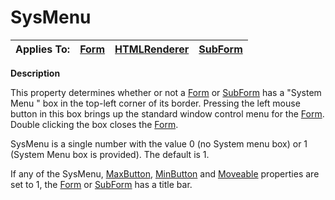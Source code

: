 




<h1 class="heading"><span class="name">SysMenu</span></h1>

| Applies To: | [Form](./form.md) | [HTMLRenderer](./htmlrenderer.md) | [SubForm](./subform.md) |
| --- | --- | --- | ---  |


**Description**


This property determines whether or not a [Form](./form.md) or [SubForm](./subform.md) has a "System Menu " box in the top-left corner of its border. Pressing the left mouse button in this box brings up the standard window control menu for the [Form](./form.md). Double clicking the box closes the [Form](./form.md).


SysMenu is a single number with the value 0 (no System menu box) or 1 (System Menu box is provided). The default is 1.


If any of the SysMenu, [MaxButton](maxbutton.md), [MinButton](minbutton.md) and [Moveable](moveable.md) properties are set to 1, the [Form](./form.md) or [SubForm](./subform.md) has a title bar.



